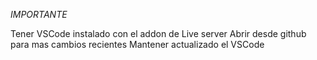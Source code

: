 *IMPORTANTE*

Tener VSCode instalado con el addon de Live server
Abrir desde github para mas cambios recientes
Mantener actualizado el VSCode

